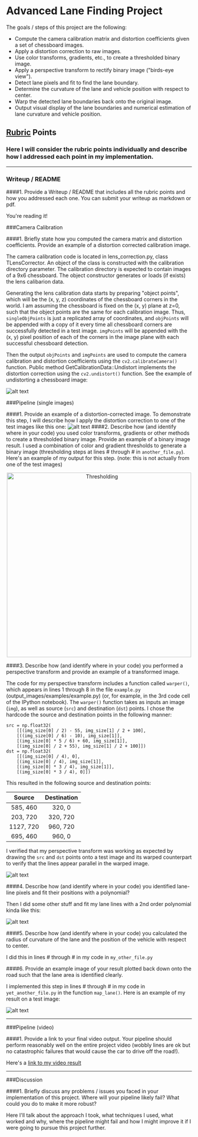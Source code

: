 # Advanced Lane Finding Project

The goals / steps of this project are the following:

* Compute the camera calibration matrix and distortion coefficients given a set of chessboard images.
* Apply a distortion correction to raw images.
* Use color transforms, gradients, etc., to create a thresholded binary image.
* Apply a perspective transform to rectify binary image ("birds-eye view").
* Detect lane pixels and fit to find the lane boundary.
* Determine the curvature of the lane and vehicle position with respect to center.
* Warp the detected lane boundaries back onto the original image.
* Output visual display of the lane boundaries and numerical estimation of lane curvature and vehicle position.

[//]: # (Image References)

[image1]: ./examples/undistorted_calibration1.png "Undistorted Chessboard"
[image2]: ./examples/undistorted_test4.png "Undistorted Road Image"
[image3]: ./examples/thresholded_test5.png "Thresholding"
[image4]: ./examples/warped_straight_lines1.png "Perspective Transform"
[image5]: ./examples/color_fit_lines.jpg "Fit Visual"
[image6]: ./examples/lane_detected_test5.png "Lane Detection and Overlay"
[video1]: ./project_video.mp4 "Video"

## [Rubric](https://review.udacity.com/#!/rubrics/571/view) Points
### Here I will consider the rubric points individually and describe how I addressed each point in my implementation.

---
### Writeup / README

####1. Provide a Writeup / README that includes all the rubric points and how you addressed each one.  You can submit your writeup as markdown or pdf.  

You're reading it!


###Camera Calibration

####1. Briefly state how you computed the camera matrix and distortion coefficients. Provide an example of a distortion corrected calibration image.

The camera calibration code is located in lens_correction.py, class TLensCorrector. An object of the class is constructed with the calibration directory parameter. The calibration directory is expected to contain images of a 9x6 chessboard. The object constructor generates or loads (if exists) the lens calibarion data.

Generating the lens calibration data starts by preparing "object points", which will be the (x, y, z) coordinates of the chessboard corners in the world. I am assuming the chessboard is fixed on the (x, y) plane at z=0, such that the object points are the same for each calibration image. Thus, `singleObjPoints` is just a replicated array of coordinates, and `objPoints` will be appended with a copy of it every time all chessboard corners are successfully detected in a test image.  `imgPoints` will be appended with the (x, y) pixel position of each of the corners in the image plane with each successful chessboard detection.

Then the output `objPoints` and `imgPoints` are used to compute the camera calibration and distortion coefficients using the `cv2.calibrateCamera()` function. Public method GetCalibrationData::Undistort implements the distortion correction using the `cv2.undistort()` function. See the example of undistorting a chessboard image: 

![alt text][image1]

###Pipeline (single images)

####1. Provide an example of a distortion-corrected image.
To demonstrate this step, I will describe how I apply the distortion correction to one of the test images like this one:
![alt text][image2]
####2. Describe how (and identify where in your code) you used color transforms, gradients or other methods to create a thresholded binary image.  Provide an example of a binary image result.
I used a combination of color and gradient thresholds to generate a binary image (thresholding steps at lines # through # in `another_file.py`).  Here's an example of my output for this step.  (note: this is not actually from one of the test images)
<p align="center">
    <img src="./examples/thresholded_test5.png" alt="Thresholding" width="500"/>
</p>

####3. Describe how (and identify where in your code) you performed a perspective transform and provide an example of a transformed image.

The code for my perspective transform includes a function called `warper()`, which appears in lines 1 through 8 in the file `example.py` (output_images/examples/example.py) (or, for example, in the 3rd code cell of the IPython notebook).  The `warper()` function takes as inputs an image (`img`), as well as source (`src`) and destination (`dst`) points.  I chose the hardcode the source and destination points in the following manner:

```
src = np.float32(
    [[(img_size[0] / 2) - 55, img_size[1] / 2 + 100],
    [((img_size[0] / 6) - 10), img_size[1]],
    [(img_size[0] * 5 / 6) + 60, img_size[1]],
    [(img_size[0] / 2 + 55), img_size[1] / 2 + 100]])
dst = np.float32(
    [[(img_size[0] / 4), 0],
    [(img_size[0] / 4), img_size[1]],
    [(img_size[0] * 3 / 4), img_size[1]],
    [(img_size[0] * 3 / 4), 0]])

```
This resulted in the following source and destination points:

| Source        | Destination   | 
|:-------------:|:-------------:| 
| 585, 460      | 320, 0        | 
| 203, 720      | 320, 720      |
| 1127, 720     | 960, 720      |
| 695, 460      | 960, 0        |

I verified that my perspective transform was working as expected by drawing the `src` and `dst` points onto a test image and its warped counterpart to verify that the lines appear parallel in the warped image.

![alt text][image4]

####4. Describe how (and identify where in your code) you identified lane-line pixels and fit their positions with a polynomial?

Then I did some other stuff and fit my lane lines with a 2nd order polynomial kinda like this:

![alt text][image5]

####5. Describe how (and identify where in your code) you calculated the radius of curvature of the lane and the position of the vehicle with respect to center.

I did this in lines # through # in my code in `my_other_file.py`

####6. Provide an example image of your result plotted back down onto the road such that the lane area is identified clearly.

I implemented this step in lines # through # in my code in `yet_another_file.py` in the function `map_lane()`.  Here is an example of my result on a test image:

![alt text][image6]

---

###Pipeline (video)

####1. Provide a link to your final video output.  Your pipeline should perform reasonably well on the entire project video (wobbly lines are ok but no catastrophic failures that would cause the car to drive off the road!).

Here's a [link to my video result](./project_video.mp4)

---

###Discussion

####1. Briefly discuss any problems / issues you faced in your implementation of this project.  Where will your pipeline likely fail?  What could you do to make it more robust?

Here I'll talk about the approach I took, what techniques I used, what worked and why, where the pipeline might fail and how I might improve it if I were going to pursue this project further.  

